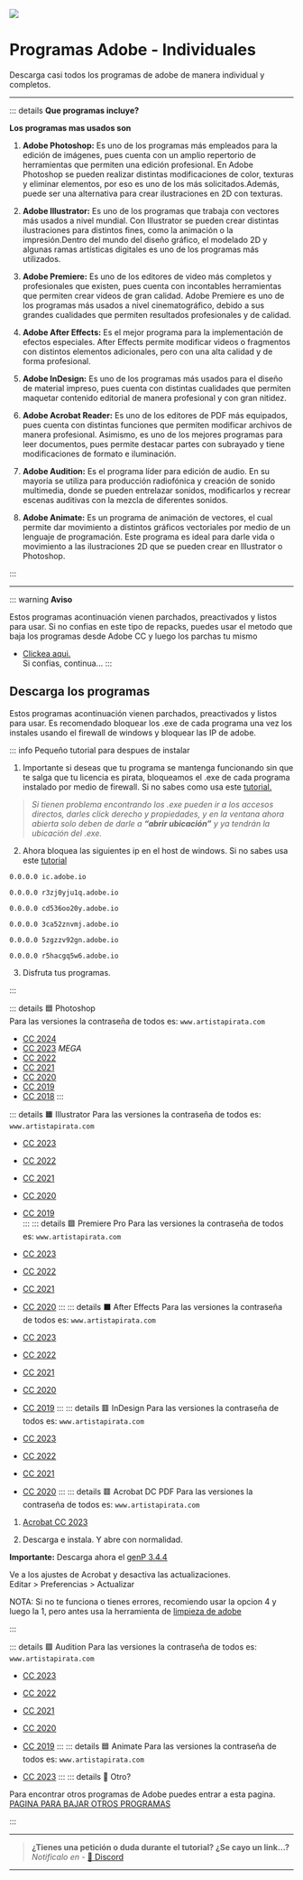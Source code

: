 ![](https://i.postimg.cc/hj85qPgG/Adobe-programas.png)
# Programas Adobe - Individuales
Descarga casi todos los programas de adobe de manera individual y completos.

---

::: details **Que programas incluye?**

**Los programas mas usados son**

1. **Adobe Photoshop:**
Es uno de los programas más empleados para la edición de imágenes, pues cuenta con un amplio repertorio de herramientas que permiten una edición profesional.
En Adobe Photoshop se pueden realizar distintas modificaciones de color, texturas y eliminar elementos, por eso es uno de los más solicitados.Además, puede ser una alternativa para crear ilustraciones en 2D con texturas.


2. **Adobe Illustrator:**
Es uno de los programas que trabaja con vectores más usados a nivel mundial.
Con Illustrator se pueden crear distintas ilustraciones para distintos fines, como la animación o la impresión.Dentro del mundo del diseño gráfico, el modelado 2D y algunas ramas artísticas digitales es uno de los programas más utilizados.


3. **Adobe Premiere:**
Es uno de los editores de video más completos y profesionales que existen, pues cuenta con incontables herramientas que permiten crear videos de gran calidad.
Adobe Premiere es uno de los programas más usados a nivel cinematográfico, debido a sus grandes cualidades que permiten resultados profesionales y de calidad.


4. **Adobe After Effects:**
Es el mejor programa para la implementación de efectos especiales.
After Effects permite modificar videos o fragmentos con distintos elementos adicionales, pero con una alta calidad y de forma profesional.


5. **Adobe InDesign:**
Es uno de los programas más usados para el diseño de material impreso, pues cuenta con distintas cualidades que permiten maquetar contenido editorial de manera profesional y con gran nitidez.

 
6. **Adobe Acrobat Reader:**
Es uno de los editores de PDF más equipados, pues cuenta con distintas funciones que permiten modificar archivos de manera profesional. Asimismo, es uno de los mejores programas para leer documentos, pues permite destacar partes con subrayado y tiene modificaciones de formato e iluminación.


8. **Adobe Audition:**
Es el programa líder para edición de audio. En su mayoría se utiliza para producción radiofónica y creación de sonido multimedia, donde se pueden entrelazar sonidos, modificarlos y recrear escenas auditivas con la mezcla de diferentes sonidos.

 
9. **Adobe Animate:**
Es un programa de animación de vectores, el cual permite dar movimiento a distintos gráficos vectoriales por medio de un lenguaje de programación. Este programa es ideal para darle vida o movimiento a las ilustraciones 2D que se pueden crear en Illustrator o Photoshop. 

:::

---
::: warning **Aviso**

Estos programas acontinuación vienen parchados, preactivados y listos para usar.
Si no confias en este tipo de repacks, puedes usar el metodo que baja los programas desde Adobe CC y luego los parchas tu mismo
- [Clickea aqui.](/Tutoriales/adobeCC.md)      
Si confias, continua...
:::

## Descarga los programas

Estos programas acontinuación vienen parchados, preactivados y listos para usar. Es recomendado bloquear los .exe de cada programa una vez los instales usando el firewall de windows y bloquear las IP de adobe.

::: info Pequeño tutorial para despues de instalar
1. Importante si deseas que tu programa se mantenga funcionando sin que te salga que tu licencia es pirata, bloqueamos el .exe de cada programa instalado por medio de firewall. Si no sabes como usa este [tutorial.](https://www.geeknetic.es/Guia/1962/Como-bloquear-el-acceso-a-internet-de-un-programa-en-el-Firewall-de-Windows-10.html)

> *Si tienen problema encontrando los .exe pueden ir a los accesos directos, darles click derecho y propiedades, y en la ventana ahora abierta solo deben de darle a **“abrir ubicación”** y ya tendrán la ubicación del .exe.*


2. Ahora bloquea las siguientes ip en el host de windows. Si no sabes usa este [tutorial](https://www.ionos.es/digitalguide/servidores/configuracion/archivo-hosts/#:~:text=los%20sistemas%20débiles.-,Así%20editas%20el%20archivo%20hosts,XP%2C%207%2C%208%20y%2010&text=Selecciona%20la%20opción%20“Ejecutar%20como,podrás%20modificar%20el%20archivo%20hosts.)

```
0.0.0.0 ic.adobe.io

0.0.0.0 r3zj0yju1q.adobe.io

0.0.0.0 cd536oo20y.adobe.io

0.0.0.0 3ca52znvmj.adobe.io

0.0.0.0 5zgzzv92gn.adobe.io

0.0.0.0 r5hacgq5w6.adobe.io

```

3. Disfruta tus programas.

:::

::: details 🟦 Photoshop     
Para las versiones la contraseña de todos es: `www.artistapirata.com`       

- [CC 2024](https://www.mediafire.com/file/nzjxcr02mik8uru/WIN_APS_V25.5.0.375_AP_ZNT.rar/file)   
- [CC 2023](https://mega.nz/file/2ZtAWB4D#kV94d8qWsoTgD0SNXcBAAw3cqZViefSryjaFdpjZdII) *MEGA*       
- [CC 2022](https://disq.us/url?url=https%3A%2F%2Fwww.mediafire.com%2Ffile%2Fyp0f1r4j0d6r21b%2FWIN_APS_V23.5.0.669_AP_ZNT.rar%2Ffile%3Asa9zMJb198iceDCybhEHp-TnIXw&cuid=4208103)            
- [CC 2021](https://disq.us/url?url=https%3A%2F%2Fwww.mediafire.com%2Ffile%2Fkew510adp462kyy%2FWIN_APS_V22.5.8.998_AP_ZNT.rar%2Ffile%3AGU54grbZPWIMzy-XsSUD0g0pWho&cuid=4208103)              
- [CC 2020](http://disq.us/url?url=http%3A%2F%2Fwww.mediafire.com%2Ffile%2F732cz8arne5nlda%2FPSCC2K21.21.2.4.WIN.AP.ZNT.rar%3AKFIXEo7XoBONQly5Bs_BOWP-CAE&cuid=4208103)             
- [CC 2019](http://disq.us/url?url=http%3A%2F%2Fwww.mediafire.com%2Ffile%2Fos10tbcyzp1khd3%2FWIN_APS_2K19_V20_AP_ZNT.rar%2Ffile%3ACIztKcBJmhs6bA_bgUfqev_zNs0&cuid=4208103)               
- [CC 2018](http://disq.us/url?url=http%3A%2F%2Fbit.ly%2F2DsSPcR%3A__bJC5iOIXVUl3VXXU9WwDrCUUI&cuid=4208103)
:::

::: details 🟧 Illustrator
Para las versiones la contraseña de todos es: `www.artistapirata.com`       

- [CC 2023](https://disq.us/url?url=https%3A%2F%2Fwww.mediafire.com%2Ffile%2F5rl1r0jq3yxqa8n%2FWIN_AAI_V27.1.0.189_AP_ZNT.rar%2Ffile%3ACeK6gVRz3AAB-9xzySKqvv1IYrs&cuid=4208103)        

- [CC 2022](https://disq.us/url?url=https%3A%2F%2Fwww.mediafire.com%2Ffile%2Fr4pb4iocxtmkapm%2FWIN_AAI_V26.5.0.223_AP_ZNT.rar%2Ffile%3AtybK_260rmaooXQoz93gntZBRY8&cuid=4208103)         

- [CC 2021](https://disq.us/url?url=https%3A%2F%2Fwww.mediafire.com%2Ffile%2Fmma6fhd8bcbmbkw%2FWIN_AAI_V25.4.1.498_AP_ZNT.rar%2Ffile%3A4Cxz7nNNTniZonVn6oz1Edklp9A&cuid=4208103)     

- [CC 2020](http://disq.us/url?url=http%3A%2F%2Fwww.mediafire.com%2Ffile%2Fg7sgg5fmjamqjrl%2FAI24.3.0.WIN.AP.ZNT.rar%2Ffile%3AkmpvK5tWrbBH7fSVniMMpT5ojSU&cuid=4208103)      
- [CC 2019](http://disq.us/url?url=http%3A%2F%2Fwww.mediafire.com%2Ffile%2F2dl03gyj62tknn8%2FWIN_AI_2K19_V23.1_AP_ZNT.rar%2Ffile%3A38QUK9JDZ7dXDpZ-zsqGTYYhnlE&cuid=4208103)       
:::
::: details 🟪 Premiere Pro
Para las versiones la contraseña de todos es: `www.artistapirata.com`       

- [CC 2023](https://disq.us/url?url=https%3A%2F%2Fwww.mediafire.com%2Ffile%2Fvxho87az9vftx32%2FWIN_APR_V23.5.0.56_AP_ZNT.rar%2Ffile%3Aptw6JuFzPinQZqxuyBcDLTNuP3c&cuid=4208103)       

- [CC 2022](https://disq.us/url?url=https%3A%2F%2Fwww.mediafire.com%2Ffile%2Fqs365zx4kjnpfhf%2FWIN_APR_V22.6.2.2_AP_ZNT.rar%2Ffile%3AE7PwqjtfITgWaB5kV8vHbiqL-f0&cuid=4208103)      

- [CC 2021](https://disq.us/url?url=https%3A%2F%2Fwww.mediafire.com%2Ffile%2F4y56b8a4q331s91%2FWIN_APR_V15.4.1.6_AP_ZNT.rar%2Ffile%3ARwGHXBK7xF466gkE4xJsr45_0dg&cuid=4208103)      

- [CC 2020](https://disq.us/url?url=https%3A%2F%2Fwww.mediafire.com%2Ffile%2Fhcjo00k3pqyx2xv%2FWIN_APP_V14.9.0.52_AP_ZNT.rar%2Ffile%3A7Ka5YX9QP6TOfgeywkQR7Ht9S5M&cuid=4208103)
:::
::: details ⬛ After Effects
Para las versiones la contraseña de todos es: `www.artistapirata.com`      

- [CC 2023](https://disq.us/url?url=https%3A%2F%2Fwww.mediafire.com%2Ffile%2Fohfv2ixhcjsdmsc%2FWIN_AAE_V23.5.0.52_AP_ZNT.rar%2Ffile%3AfUbiPHY2UqCRNTbUai3I8kHIgQ4&cuid=4208103)       

- [CC 2022](https://disq.us/url?url=https%3A%2F%2Fwww.mediafire.com%2Ffile%2Fd9qd6h6ghnbn5u2%2FWIN_AAE_V22.6.0.64_AP_ZNT.rar%2Ffile%3ASknbJyGOL1pMmKQCKbFVquMzQuE&cuid=4208103)       

- [CC 2021](https://disq.us/url?url=https%3A%2F%2Fwww.mediafire.com%2Ffile%2Ftj269xrrx4tzso5%2FWIN_AAE_V18.4.1.4_AP_ZNT.rar%2Ffile%3ATmsc-2wKRTtj53s3d-o7Yz6RGm8&cuid=4208103)       

- [CC 2020](https://disq.us/url?url=https%3A%2F%2Fwww.mediafire.com%2Ffile%2Fj3yd5l42is8ukcb%2FWIN_AAE_V17.7.0.45_AP_ZNT.rar%2Ffile%3AUSrJHPkPPM-woxclwtXS-8azI2I&cuid=4208103)       

- [CC 2019](https://disq.us/url?url=https%3A%2F%2Fdrive.google.com%2Ffile%2Fd%2F1NaWnqz9AEVsEyXQDkMc8hV6w1DECwkT6%2Fview%3ASCaCYssF9mfMiF3LV5v4PcWqUCA&cuid=4208103)
:::
::: details 🟥 InDesign
Para las versiones la contraseña de todos es: `www.artistapirata.com`      

- [CC 2023](https://disq.us/url?url=https%3A%2F%2Fwww.mediafire.com%2Ffile_premium%2Fafnyqvp3sop09b0%2FWIN_AID_V18.5.0.57_AP_ZNT.rar%2Ffile%3AhUpdmYFPPWTjVIKN5xktG_Ys0ME&cuid=4208103)        

- [CC 2022](https://disq.us/url?url=https%3A%2F%2Fwww.mediafire.com%2Ffile%2F222hhlx2osn2xf9%2FWIN_AID_V17.4.0.51_AP_ZNT.rar%2Ffile%3AZ_c41JUEULpUpLCXTMFRi246wPQ&cuid=4208103)       

- [CC 2021](https://disq.us/url?url=https%3A%2F%2Fwww.mediafire.com%2Ffile%2Fxqefkei2bqwm5j4%2FWIN_AID_V16.4.0.55_AP_ZNT.rar%2Ffile%3AZkmXOrtvvJgxoLXAWOOUFluuqNI&cuid=4208103)         

- [CC 2020](http://disq.us/url?url=http%3A%2F%2Fwww.mediafire.com%2Ffile%2Fxi8ye7vb5oqafuv%2FID2K20.15.1.2.WIN.AP.ZNT.rar%2Ffile%3A2Ntdg9wjCyHi-5pVLzzYG5Vj5aY&cuid=4208103)
:::
::: details 🟥 Acrobat DC PDF
Para las versiones la contraseña de todos es: `www.artistapirata.com`      

1. [Acrobat CC 2023](https://www.mediafire.com/file/tfogsmbw95lf661/WIN_AADC_V2023.003.20244_AP_ZNT.rar/file)

2. Descarga e instala. Y abre con normalidad.

**Importante:** Descarga ahora el [genP 3.4.4](https://www.mediafire.com/file/bc3ip6pdcux0kg2/Adobe_GenP_v3.4.4_%2528Acrobat_Fix%2529.zip/file)

Ve a los ajustes de Acrobat y desactiva las actualizaciones.   
Editar > Preferencias > Actualizar

NOTA: Si no te funciona o tienes errores, recomiendo usar la opcion 4 y luego la 1, pero antes usa la herramienta de [limpieza de adobe](https://helpx.adobe.com/es/creative-cloud/kb/cc-cleaner-tool-installation-problems.html)

:::

::: details 🟪 Audition
Para las versiones la contraseña de todos es: `www.artistapirata.com`        

- [CC 2023](https://disq.us/url?url=https%3A%2F%2Fwww.mediafire.com%2Ffile%2Fz3kb0pbnpynkfjy%2FWIN_AAU_V23.5.0.48_AP_ZNT.rar%2Ffile%3AvSJqu-lQsv6IWA0MT8lHFJ0NjUk&cuid=4208103)       

- [CC 2022](https://disq.us/url?url=https%3A%2F%2Fwww.mediafire.com%2Ffile%2Fy8i95ompzrvl8w5%2FWIN_AAU_V22.6.0.66_AP_ZNT.rar%2Ffile%3Ae8aFkXA98O5wqcEm0q-5mm_gxx0&cuid=4208103)      

- [CC 2021](https://disq.us/url?url=https%3A%2F%2Fwww.mediafire.com%2Ffile%2Fksfjaasazdff0ik%2FWIN_AAU_V14.4.0.38_AP_ZNT.rar%2Ffile%3AyA-WuJ5G_DXOKTfxdUeSP-9VR4A&cuid=4208103)       

- [CC 2020](http://disq.us/url?url=http%3A%2F%2Fwww.mediafire.com%2Ffile%2F68jkuwwkilj77a9%2FWIN_AAU_2K21_V13_AP_ZNT.rar%2Ffile%3ADpwvlA5vRIui2NG4mXjNeOyMCAQ&cuid=4208103)       
- [CC 2019](https://disq.us/url?url=https%3A%2F%2Fwww.mediafire.com%2Ffile%2Foxy5tc86uw6cksh%2FAUD.CC.2K19.12.1.3.10.WIN.AP.ZENTINELS.rar%2Ffile%3AkX8H7R7gHTLITVce_Ft6_pDXa9Y&cuid=4208103)
:::
::: details 🟦 Animate
Para las versiones la contraseña de todos es: `www.artistapirata.com`       

- [CC 2023](https://disq.us/url?url=https%3A%2F%2Fwww.mediafire.com%2Ffile_premium%2Fl8b5rykunq7daub%2FWIN_AAN_V23.0.2.103_AP_ZNT.rar%2Ffile%3A89PqTt1cpo7nnUyoS_HNLUnIm74&cuid=4208103)
:::
::: details 👀 Otro? 

Para encontrar otros programas de Adobe puedes entrar a esta pagina.    
[PAGINA PARA BAJAR OTROS PROGRAMAS](https://www.artistapirata.com/?s=adobe)

:::

---

> **¿Tienes una petición o duda durante el tutorial? ¿Se cayo un link...?**       
> *Notificalo en* - [🚀 Discord](https://discord.gg/hVKeY3uEru) 

---
